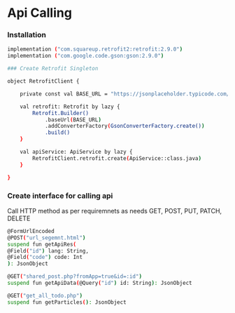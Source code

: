 # Api Calling

### Installation

```sh
implementation ("com.squareup.retrofit2:retrofit:2.9.0")
implementation ("com.google.code.gson:gson:2.9.0")

### Create Retrofit Singleton
```
```sh
object RetrofitClient {

    private const val BASE_URL = "https://jsonplaceholder.typicode.com/"

    val retrofit: Retrofit by lazy {
        Retrofit.Builder()
            .baseUrl(BASE_URL)
            .addConverterFactory(GsonConverterFactory.create())
            .build()
    }

    val apiService: ApiService by lazy {
        RetrofitClient.retrofit.create(ApiService::class.java)
    }

}
```

### Create interface for calling api

Call HTTP method as per requiremnets as needs
GET, POST, PUT, PATCH, DELETE

```sh
@FormUrlEncoded
@POST("url_segemnt.html")
suspend fun getApiRes(
@Field("id") lang: String,
@Field("code") code: Int
): JsonObject

@GET("shared_post.php?fromApp=true&id=:id")
suspend fun getApiData(@Query("id") id: String): JsonObject

@GET("get_all_todo.php")
suspend fun getParticles(): JsonObject
```
